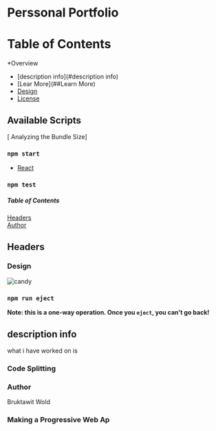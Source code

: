 # Perssonal Portfolio

Table of Contents
=================
*Overview
  * [description info](#description info)
  * [Lear More](##Learn More)
  * [Design](#Design)
  * [License](#license)

## Available Scripts

[ Analyzing the Bundle Size]
### `npm start`

* [React](https://reactjs.org/docs/getting-started.html)

### `npm test`
##### Table of Contents  
[Headers](#description-info)  
[Author](#Author)  

## Headers

### Design
![candy](https://user-images.githubusercontent.com/93556946/196767217-6f20c146-88e0-4ae3-b367-a9a343337b40.PNG)

### `npm run eject`

**Note: this is a one-way operation. Once you `eject`, you can't go back!**



## description info
what i have worked on is 

### Code Splitting



### Author
Bruktawit Wold



### Making a Progressive Web Ap



